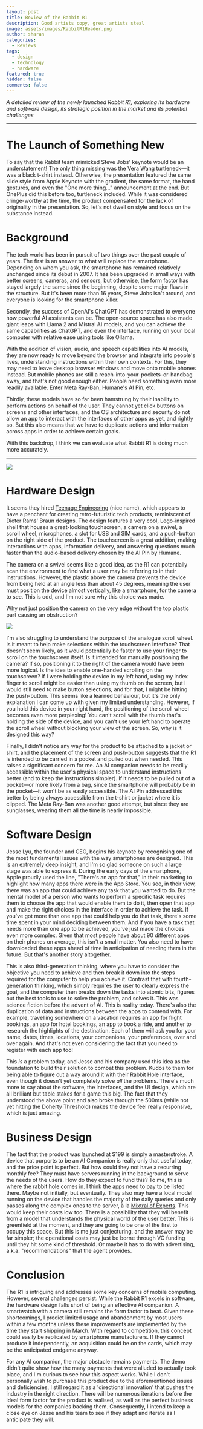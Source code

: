 ```yaml
---
layout: post
title: Review of the Rabbit R1
description: Good artists copy, great artists steal
image: assets/images/RabbitR1Header.png
author: sharan
categories:
  - Reviews
tags:
  - design
  - technology
  - hardware
featured: true
hidden: false
comments: false
---
```

*A detailed review of the newly launched Rabbit R1, exploring its hardware and software design, its strategic position in the market and its potential challenges*

___
# The Launch of Something New

To say that the Rabbit team mimicked Steve Jobs' keynote would be an understatement! The only thing missing was the Vera Wang turtleneck—it was a black t-shirt instead. Otherwise, the presentation featured the same slide style from Apple Keynote with the gradient, the same format, the hand gestures, and even the "One more thing..." announcement at the end. But OnePlus did this before too, turtleneck included. While it was considered cringe-worthy at the time, the product compensated for the lack of originality in the presentation. So, let's not dwell on style and focus on the substance instead.
# Background

The tech world has been in pursuit of two things over the past couple of years. The first is an answer to what will replace the smartphone. Depending on whom you ask, the smartphone has remained relatively unchanged since its debut in 2007. It has been upgraded in small ways with better screens, cameras, and sensors, but otherwise, the form factor has stayed largely the same since the beginning, despite some major flaws in the structure. But it's been more than 16 years, Steve Jobs isn't around, and everyone is looking for the smartphone killer.

Secondly, the success of OpenAI's ChatGPT has demonstrated to everyone how powerful AI assistants can be. The open-source space has also made giant leaps with Llama 2 and Mistral AI models, and you can achieve the same capabilities as ChatGPT, and even the interface, running on your local computer with relative ease using tools like Ollama. 

With the addition of vision, audio, and speech capabilities into AI models, they are now ready to move beyond the browser and integrate into people's lives, understanding instructions within their own contexts. For this, they may need to leave desktop browser windows and move onto mobile phones instead. But mobile phones are still a reach-into-your-pockets-or-handbag away, and that's not good enough either. People need something even more readily available. Enter Meta Ray-Ban, Humane's AI Pin, etc.

Thirdly, these models have so far been hamstrung by their inability to perform actions on behalf of the user. They cannot yet click buttons on screens and other interfaces, and the OS architecture and security do not allow an app to interact with the interfaces of other apps as yet, and rightly so. But this also means that we have to duplicate actions and information across apps in order to achieve certain goals. 

With this backdrop, I think we can evaluate what Rabbit R1 is doing much more accurately.

---

<img src="../assets/images/RabbitR1-2.png">

# Hardware Design

It seems they hired [Teenage Engineering](https://twitter.com/@teenageengin33r) (nice name), which appears to have a penchant for creating retro-futuristic tech products, reminiscent of Dieter Rams' Braun designs. The design features a very cool, Lego-inspired shell that houses a great-looking touchscreen, a camera on a swivel, a scroll wheel, microphones, a slot for USB and SIM cards, and a push-button on the right side of the product. The touchscreen is a great addition, making interactions with apps, information delivery, and answering questions much faster than the audio-based delivery chosen by the AI Pin by Humane. 

The camera on a swivel seems like a good idea, as the R1 can potentially scan the environment to find what a user may be referring to in their instructions. However, the plastic above the camera prevents the device from being held at an angle less than about 45 degrees, meaning the user must position the device almost vertically, like a smartphone, for the camera to see. This is odd, and I'm not sure why this choice was made. 

Why not just position the camera on the very edge without the top plastic part causing an obstruction?

<img src="../assets/images/RabbitR1-3.png">

I'm also struggling to understand the purpose of the analogue scroll wheel. Is it meant to help make selections within the touchscreen interface? That doesn't seem likely, as it would potentially be faster to use your finger to scroll on the touchscreen itself. Is it intended for manually positioning the camera? If so, positioning it to the right of the camera would have been more logical. Is the idea to enable one-handed scrolling on the touchscreen? If I were holding the device in my left hand, using my index finger to scroll might be easier than using my thumb on the screen, but I would still need to make button selections, and for that, I might be hitting the push-button. This seems like a learned behaviour, but it's the only explanation I can come up with given my limited understanding. However, if you hold this device in your right hand, the positioning of the scroll wheel becomes even more perplexing! You can't scroll with the thumb that's holding the side of the device, and you can't use your left hand to operate the scroll wheel without blocking your view of the screen. So, why is it designed this way? 

Finally, I didn't notice any way for the product to be attached to a jacket or shirt, and the placement of the screen and push-button suggests that the R1 is intended to be carried in a pocket and pulled out when needed. This raises a significant concern for me. An AI companion needs to be readily accessible within the user's physical space to understand instructions better (and to keep the instructions simpler). If it needs to be pulled out of a pocket—or more likely from a bag, since the smartphone will probably be in the pocket—it won't be as easily accessible. The AI Pin addressed this better by being always accessible from the t-shirt or jacket where it is clipped. The Meta Ray-Ban was another good attempt, but since they are sunglasses, wearing them all the time is nearly impossible.

# Software Design

Jesse Lyu, the founder and CEO, begins his keynote by recognising one of the most fundamental issues with the way smartphones are designed. This is an extremely deep insight, and I'm so glad someone on such a large stage was able to express it. During the early days of the smartphone, Apple proudly used the line, "There's an app for that," in their marketing to highlight how many apps there were in the App Store. You see, in their view, there was an app that could achieve any task that you wanted to do. But the mental model of a person who wants to perform a specific task requires them to choose the app that would enable them to do it, then open that app and make the right choices in the interface in order to achieve the task. If you've got more than one app that could help you do that task, there's some time spent in your mind deciding between them. And if you have a task that needs more than one app to be achieved, you've just made the choices even more complex. Given that most people have about 90 different apps on their phones on average, this isn't a small matter. You also need to have downloaded these apps ahead of time in anticipation of needing them in the future. But that's another story altogether.

This is also third-generation thinking, where you have to consider the objective you need to achieve and then break it down into the steps required for the computer to help you achieve it. Contrast that with fourth-generation thinking, which simply requires the user to clearly express the goal, and the computer then breaks down the tasks into atomic bits, figures out the best tools to use to solve the problem, and solves it. This was science fiction before the advent of AI. This is reality today. There's also the duplication of data and instructions between the apps to contend with. For example, travelling somewhere on a vacation requires an app for flight bookings, an app for hotel bookings, an app to book a ride, and another to research the highlights of the destination. Each of them will ask you for your name, dates, times, locations, your companions, your preferences, over and over again. And that's not even considering the fact that you need to register with each app too! 

This *is* a problem today, and Jesse and his company used this idea as the foundation to build their solution to combat this problem. Kudos to them for being able to figure out a way around it with their Rabbit Hole interface, even though it doesn't yet completely solve *all* the problems. There's much more to say about the software, the interfaces, and the UI design, which are all brilliant but table stakes for a game this big. The fact that they understood the above point and also broke through the 500ms (while not yet hitting the Doherty Threshold) makes the device feel really responsive, which is just amazing.

# Business Design

The fact that the product was launched at $199 is simply a masterstroke. A device that purports to be an AI Companion is really only that useful today, and the price point is perfect. But how could they not have a recurring monthly fee? They must have servers running in the background to serve the needs of the users. How do they expect to fund this? To me, this is where the rabbit hole comes in. I think the apps need to pay to be listed there. Maybe not initially, but eventually. They also may have a local model running on the device that handles the majority of the daily queries and only passes along the complex ones to the server, à la [Mixtral of Experts](https://mistral.ai/news/mixtral-of-experts/). This would keep their costs low too. There is a possibility that they will benefit from a model that understands the physical world of the user better. This is greenfield at the moment, and they are going to be one of the first to occupy this space. But this is me just conjecturing, and the answer may be far simpler; the operational costs may just be borne through VC funding until they hit some kind of threshold. Or maybe it has to do with advertising, a.k.a. "recommendations" that the agent provides.

# Conclusion

The R1 is intriguing and addresses some key concerns of mobile computing. However, several challenges persist. While the Rabbit R1 excels in software, the hardware design falls short of being an effective AI companion. A smartwatch with a camera still remains the form factor to beat. Given these shortcomings, I predict limited usage and abandonment by most users within a few months unless these improvements are implemented by the time they start shipping in March. With regard to competition, this concept could easily be replicated by smartphone manufacturers. If they cannot produce it independently, an acquisition could be on the cards, which may be the anticipated endgame anyway. 

For any AI companion, the major obstacle remains payments. The demo didn't quite show how the many payments that were alluded to actually took place, and I'm curious to see how this aspect works. While I don't personally wish to purchase this product due to the aforementioned issues and deficiencies, I still regard it as a 'directional innovation' that pushes the industry in the right direction. There will be numerous iterations before the ideal form factor for the product is realised, as well as the perfect business models for the companies backing them. Consequently, I intend to keep a close eye on Jesse and his team to see if they adapt and iterate as I anticipate they will.